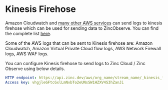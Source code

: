 # Kinesis Firehose

Amazon Cloudwatch and [many other AWS services](https://docs.aws.amazon.com/AmazonCloudWatch/latest/logs/AWS-logs-and-resource-policy.html) can send logs to kinesis firehose which can be used for sending data to ZincObserve. You can find the complete list [here](https://docs.aws.amazon.com/AmazonCloudWatch/latest/logs/AWS-logs-and-resource-policy.html).

Some of the AWS logs that can be sent to Kinesis firehose are: Amazon Cloudwatch, Amazon Virtual Private Cloud flow logs, AWS Network Firewall logs, AWS WAF logs.

You can configure Kinesis firehose to send logs to Zinc Cloud / Zinc Observe using below details.

```yaml
HTTP endpoint: https://api.zinc.dev/aws/org_name/stream_name/_kinesis_firehose
Access key: vhgjleGFtcGxlLmNvbTo2eUNsSW1HZXV4S3hZanJi
```

